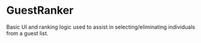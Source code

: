 # GuestRanker
Basic UI and ranking logic used to assist in selecting/eliminating individuals from a guest list. 

